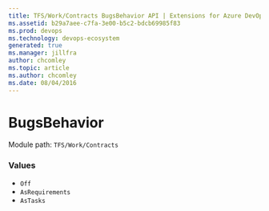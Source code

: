 ```yaml
---
title: TFS/Work/Contracts BugsBehavior API | Extensions for Azure DevOps Services
ms.assetid: b29a7aee-c7fa-3e00-b5c2-bdcb69985f83
ms.prod: devops
ms.technology: devops-ecosystem
generated: true
ms.manager: jillfra
author: chcomley
ms.topic: article
ms.author: chcomley
ms.date: 08/04/2016
---
```


# BugsBehavior

Module path: `TFS/Work/Contracts`

### Values

* `Off` 
* `AsRequirements` 
* `AsTasks` 
